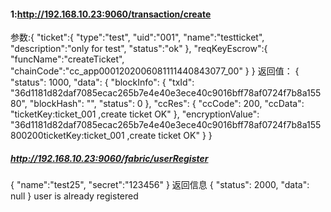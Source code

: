 #### 1:http://192.168.10.23:9060/transaction/create #### 
参数:{
       "ticket":{
           "type":"test",
           "uid":"001",
           "name":"testticket",
           "description":"only for test",
           "status":"ok"
       },
       "reqKeyEscrow":{
           "funcName":"createTicket",
           "chainCode":"cc_app0001202006081111440843077_00"
       }
   }
 返回值：
 {
     "status": 1000,
     "data": {
         "blockInfo": {
             "txId": "36d1181d82daf7085ecac265b7e4e40e3ece40c9016bff78af0724f7b8a15580",
             "blockHash": "",
             "status": 0
         },
         "ccRes": {
             "ccCode": 200,
             "ccData": "ticketKey:ticket_001 ,create ticket OK"
         },
         "encryptionValue": "36d1181d82daf7085ecac265b7e4e40e3ece40c9016bff78af0724f7b8a155800200ticketKey:ticket_001 ,create ticket OK"
     }
 }
 ##### http://192.168.10.23:9060/fabric/userRegister
 {
     "name":"test25",
     "secret":"123456"
 }
 返回信息
 {
     "status": 2000,
     "data": null
 }
 user is already registered
 